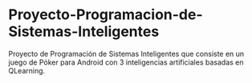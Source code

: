 # Proyecto-Programacion-de-Sistemas-Inteligentes
Proyecto de Programación de Sistemas Inteligentes que consiste en un juego de Póker para Android con 3 inteligencias artificiales basadas en QLearning.

